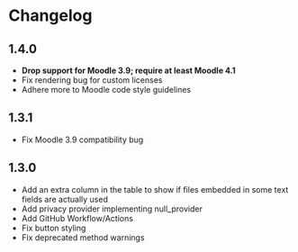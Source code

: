 # Changelog

## 1.4.0

- **Drop support for Moodle 3.9; require at least Moodle 4.1**
- Fix rendering bug for custom licenses
- Adhere more to Moodle code style guidelines

## 1.3.1

- Fix Moodle 3.9 compatibility bug

## 1.3.0

- Add an extra column in the table to show if files embedded in some text fields are actually used
- Add privacy provider implementing null_provider
- Add GitHub Workflow/Actions
- Fix button styling
- Fix deprecated method warnings
